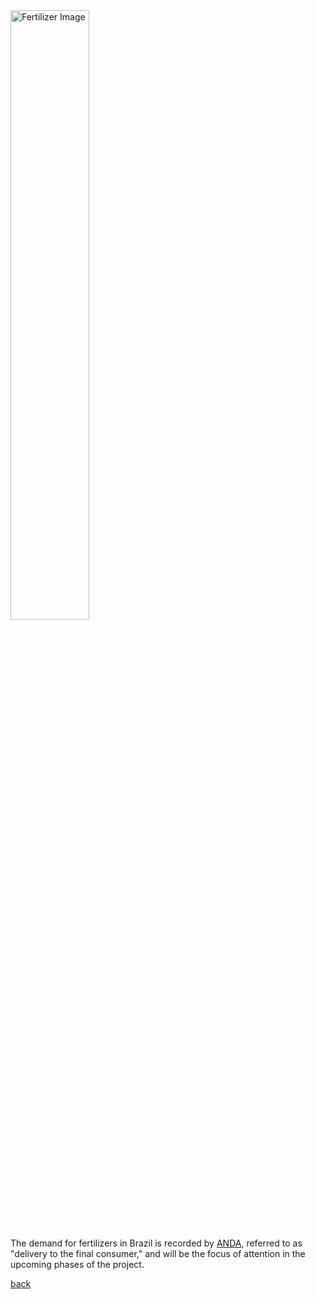 <img src="https://nutrien-ekonomics.com/wp-content/uploads/2022/06/AdobeStock_321447271-1140x500.jpeg" alt="Fertilizer Image" style="width:50%; height:auto;">


The demand for fertilizers in Brazil is recorded by [ANDA](https://anda.org.br/), referred to as "delivery to the final consumer," and will be the focus of attention in the upcoming phases of the project.

[back](https://andrecoutinhobueno.github.io/Pricing-Fertilizer/)
